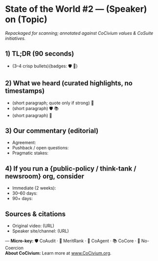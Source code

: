 # State of the World #2 — (Speaker) on (Topic)
*Repackaged for scanning; annotated against CoCivium values & CoSuite initiatives.*

## 1) TL;DR (90 seconds)
- (3–4 crisp bullets){badges: 🛡️ 🧮}

## 2) What we heard (curated highlights, no timestamps)
- (short paragraph; quote only if strong) 🧮
- (short paragraph) 🛡️ 📚
- (short paragraph) 🤝

## 3) Our commentary (editorial)
- Agreement:
- Pushback / open questions:
- Pragmatic stakes:

## 4) If you run a {public-policy / think-tank / newsroom} org, consider
- Immediate (2 weeks):
- 30–60 days:
- 90+ days:

## Sources & citations
- Original video: (URL)
- Speaker site/channel: (URL)

—
**Micro-key:** 🛡️ CoAudit · 🧮 MeritRank · 🤝 CoAgent · 📚 CoCore · 🧭 No-Coercion  
**About CoCivium:** Learn more at www.CoCivium.org.
